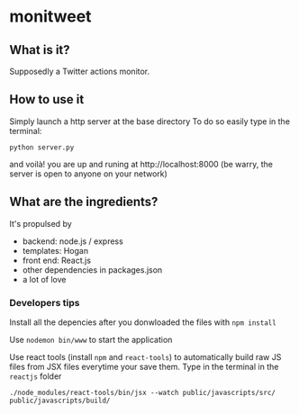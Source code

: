 # monitweet

## What is it?

Supposedly a Twitter actions monitor. 

## How to use it

Simply launch a http server at the base directory
To do so easily type in the terminal:
```
python server.py
```

and voilà! you are up and runing at http://localhost:8000 
(be warry, the server is open to anyone on your network)


## What are the ingredients? 

It's propulsed by 
* backend: node.js / express
* templates: Hogan
* front end: React.js 
* other dependencies in packages.json
* a lot of love


### Developers tips 

Install all the depencies after you donwloaded the files with ``npm install``

Use ``nodemon bin/www`` to start the application

Use react tools (install ``npm`` and ``react-tools``) to automatically build raw JS files from JSX files everytime your save them.
Type in the terminal in the ``reactjs`` folder
```
./node_modules/react-tools/bin/jsx --watch public/javascripts/src/ public/javascripts/build/
```